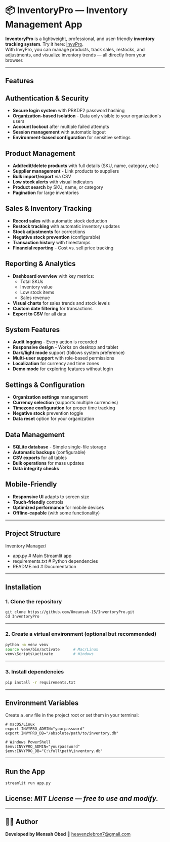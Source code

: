 # 📦 InventoryPro — Inventory Management App

**InventoryPro** is a lightweight, professional, and user-friendly **inventory tracking system**.
Try it here: [InvyPro](https://inventory-manager-tiqc6cxbtumh5rd8qh722i.streamlit.app/).  
With InvyPro, you can manage products, track sales, restocks, and adjustments, and visualize inventory trends — all directly from your browser.

---

## Features
## Authentication & Security
- **Secure login system** with PBKDF2 password hashing
- **Organization-based isolation** - Data only visible to your organization's users
- **Account lockout** after multiple failed attempts
- **Session management** with automatic logout
- **Environment-based configuration** for sensitive settings

## Product Management
- **Add/edit/delete products** with full details (SKU, name, category, etc.)
- **Supplier management** - Link products to suppliers
- **Bulk import/export** via CSV
- **Low stock alerts** with visual indicators
- **Product search** by SKU, name, or category
- **Pagination** for large inventories

## Sales & Inventory Tracking
- **Record sales** with automatic stock deduction
- **Restock tracking** with automatic inventory updates
- **Stock adjustments** for corrections
- **Negative stock prevention** (configurable)
- **Transaction history** with timestamps
- **Financial reporting** - Cost vs. sell price tracking

## Reporting & Analytics
- **Dashboard overview** with key metrics:
  - Total SKUs
  - Inventory value
  - Low stock items
  - Sales revenue
- **Visual charts** for sales trends and stock levels
- **Custom date filtering** for transactions
- **Export to CSV** for all data

## System Features
- **Audit logging** - Every action is recorded
- **Responsive design** - Works on desktop and tablet
- **Dark/light mode** support (follows system preference)
- **Multi-user support** with role-based permissions
- **Localization** for currency and time zones
- **Demo mode** for exploring features without login

## Settings & Configuration
- **Organization settings** management
- **Currency selection** (supports multiple currencies)
- **Timezone configuration** for proper time tracking
- **Negative stock** prevention toggle
- **Data reset** option for your organization

## Data Management
- **SQLite database** - Simple single-file storage
- **Automatic backups** (configurable)
- **CSV exports** for all tables
- **Bulk operations** for mass updates
- **Data integrity checks**

## Mobile-Friendly
- **Responsive UI** adapts to screen size
- **Touch-friendly** controls
- **Optimized performance** for mobile devices
- **Offline-capable** (with some functionality)


---

## Project Structure
Inventory Manager/
- app.py # Main Streamlit app
- requirements.txt # Python dependencies
- README.md # Documentation


---

## Installation

### 1. Clone the repository
```
git clone https://github.com/Omeansah-15/InventoryPro.git
cd InventoryPro
```
---
### 2. Create a virtual environment (optional but recommended)
```bash
python -m venv venv
source venv/bin/activate      # Mac/Linux
venv\Scripts\activate         # Windows
```
---
### 3. Install dependencies
```bash
pip install -r requirements.txt
```
---
## Environment Variables
Create a .env file in the project root or set them in your terminal:
```
# macOS/Linux
export INVYPRO_ADMIN="yourpassword"
export INVYPRO_DB="/absolute/path/to/inventory.db"

# Windows PowerShell
$env:INVYPRO_ADMIN="yourpassword"
$env:INVYPRO_DB="C:\full\path\inventory.db"
```
---
## Run the App
```
streamlit run app.py
```

## License: *MIT License — free to use and modify.*
---

## 👨‍💻 Author

**Developed by Mensah Obed**
📧 [heavenzlebron7@gmail.com](mailto:heavenzlebron7@gmail.com)

